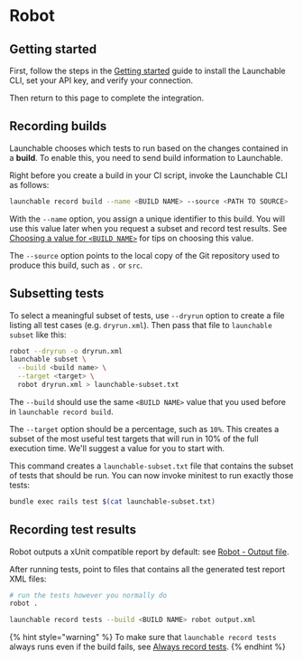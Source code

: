 # Robot

## Getting started

First, follow the steps in the [Getting started](../getting-started.md) guide to install the Launchable CLI, set your API key, and verify your connection.

Then return to this page to complete the integration.

## Recording builds

Launchable chooses which tests to run based on the changes contained in a **build**. To enable this, you need to send build information to Launchable.

Right before you create a build in your CI script, invoke the Launchable CLI as follows:

```bash
launchable record build --name <BUILD NAME> --source <PATH TO SOURCE>
```

With the `--name` option, you assign a unique identifier to this build. You will use this value later when you request a subset and record test results. See [Choosing a value for `<BUILD NAME>`](../resources/build-names.md) for tips on choosing this value.

The `--source` option points to the local copy of the Git repository used to produce this build, such as `.` or `src`.

## Subsetting tests

To select a meaningful subset of tests, use `--dryrun` option to create a file listing all test cases (e.g. `dryrun.xml`). Then pass that file to `launchable subset` like this:

```bash
robot --dryrun -o dryrun.xml
launchable subset \
  --build <build name> \
  --target <target> \
  robot dryrun.xml > launchable-subset.txt
```

The `--build` should use the same `<BUILD NAME>` value that you used before in `launchable record build`.

The `--target` option should be a percentage, such as `10%`. This creates a subset of the most useful test targets that will run in 10% of the full execution time. We'll suggest a value for you to start with.

This command creates a `launchable-subset.txt` file that contains the subset of tests that should be run. You can now invoke minitest to run exactly those tests:

```bash
bundle exec rails test $(cat launchable-subset.txt)
```

## Recording test results

Robot outputs a xUnit compatible report by default: see [Robot - Output file](https://robotframework.org/robotframework/latest/RobotFrameworkUserGuide.html#output-file).

After running tests, point to files that contains all the generated test report XML files:

```bash
# run the tests however you normally do
robot .

launchable record tests --build <BUILD NAME> robot output.xml
```

{% hint style="warning" %}
To make sure that `launchable record tests` always runs even if the build fails, see [Always record tests](recording-test-results.md#always-record-tests).
{% endhint %}
